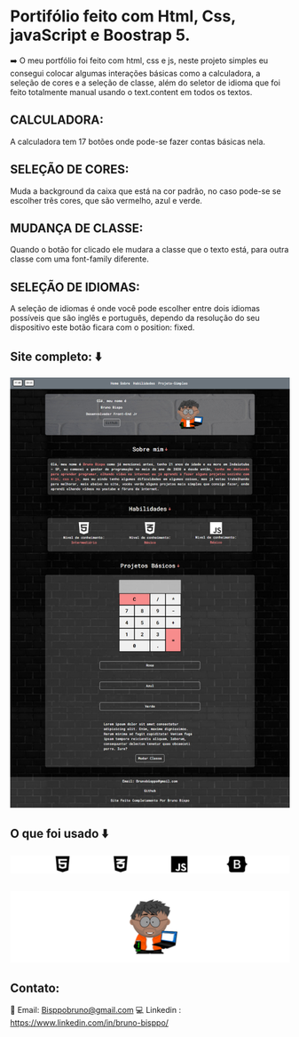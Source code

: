 # Portifólio feito com Html, Css, javaScript e Boostrap 5.

➡️ O meu portfólio foi feito com html, css e js, neste projeto simples eu consegui colocar algumas interações básicas como a calculadora, a seleção de cores e a seleção de classe, além do seletor de idioma que foi feito totalmente manual usando o text.content em todos os textos.

## CALCULADORA:
A calculadora tem 17 botões onde pode-se fazer contas básicas nela.

## SELEÇÃO DE CORES:
Muda a background da caixa que está na cor padrão, no caso pode-se se escolher três cores, que são vermelho, azul e verde.

## MUDANÇA DE CLASSE:
Quando o botão for clicado ele mudara a classe que o texto está, para outra classe com uma font-family diferente.

## SELEÇÃO DE IDIOMAS:
A seleção de idiomas é onde você pode escolher entre dois idiomas possíveis que são inglês e português, dependo da resolução do seu dispositivo este botão ficara com o position: fixed.

## Site completo: ⬇️

![Site completo](./img/siteCompleto.png)

##  O que foi usado ⬇️

![Logo html, css, js e boostrap](./img/logos.png)

## 
![Meu Boneco](./img/boneco-bruno-git.png)


## Contato: 

📧 Email: Bisppobruno@gmail.com
💻 Linkedin : https://www.linkedin.com/in/bruno-bisppo/
